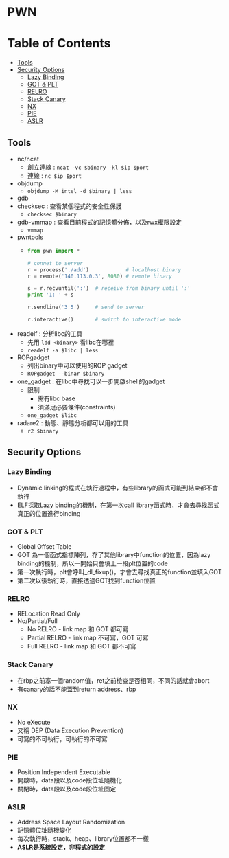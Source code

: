 # PWN

# Table of Contents
* [Tools](#Tools)
* [Security Options](#Security-Options)
  * [Lazy Binding](#Lazy-Binding)
  * [GOT & PLT](#GOT-&-PLT)
  * [RELRO](#RELRO)
  * [Stack Canary](#Stack-Canary)
  * [NX](#NX)
  * [PIE](#PIE)
  * [ASLR](#ASLR)

## Tools
* nc/ncat
  * 創立連線 : `ncat -vc $binary -kl $ip $port`
  * 連線 : `nc $ip $port`
* objdump
  * `objdump -M intel -d $binary | less`
* gdb
* checksec : 查看某個程式的安全性保護
  * `checksec $binary`
* gdb-vmmap : 查看目前程式的記憶體分佈，以及rwx權限設定
  * `vmmap`
* pwntools
  * ```python
    from pwn import *

    # connet to server
    r = process('./add')            # localhost binary
    r = remote('140.113.0.3', 8080) # remote binary

    s = r.recvuntil(':')  # receive from binary until ':'
    print '1: ' + s

    r.sendline('3 5')     # send to server

    r.interactive()       # switch to interactive mode
    ```
* readelf : 分析libc的工具
  * 先用 `ldd <binary>` 看libc在哪裡
  * `readelf -a $libc | less`
* ROPgadget
  * 列出binary中可以使用的ROP gadget
  * `ROPgadget --binar $binary`
* one_gadget : 在libc中尋找可以一步開啟shell的gadget
  * 限制
    * 需有libc base
    * 須滿足必要條件(constraints)
  * `one_gadget $libc`
* radare2 : 動態、靜態分析都可以用的工具
  * `r2 $binary`

## Security Options
### Lazy Binding
* Dynamic linking的程式在執行過程中，有些library的函式可能到結束都不會執行
* ELF採取Lazy binding的機制，在第一次call library函式時，才會去尋找函式真正的位置進行binding

### GOT & PLT
* Global Offset Table
* GOT 為一個函式指標陣列，存了其他library中function的位置，因為lazy binding的機制，所以一開始只會填上一段plt位置的code
* 第一次執行時，plt會呼叫_dl_fixup()，才會去尋找真正的function並填入GOT
* 第二次以後執行時，直接透過GOT找到function位置

### RELRO
* RELocation Read Only
* No/Partial/Full
  * No RELRO - link map 和 GOT 都可寫
  * Partial RELRO - link map 不可寫，GOT 可寫
  * Full RELRO - link map 和 GOT 都不可寫

### Stack Canary
* 在rbp之前塞一個random值，ret之前檢查是否相同，不同的話就會abort
* 有canary的話不能蓋到return address、rbp

### NX
* No eXecute
* 又稱 DEP (Data Execution Prevention)
* 可寫的不可執行，可執行的不可寫

### PIE
* Position Independent Executable
* 開啟時，data段以及code段位址隨機化
* 關閉時，data段以及code段位址固定

### ASLR
* Address Space Layout Randomization
* 記憶體位址隨機變化
* 每次執行時，stack、heap、library位置都不一樣
* **ASLR是系統設定，非程式的設定**